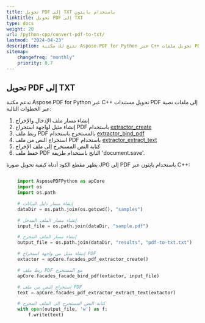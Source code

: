 ```yaml
---
title: تحويل PDF إلى TXT باستخدام بايثون
linktitle: تحويل PDF إلى TXT
type: docs
weight: 20
url: /python-cpp/convert-pdf-to-txt/
lastmod: "2024-04-23"
description: تتيح لك مكتبة Aspose.PDF for Python عبر C++ تحويل ملفات PDF إلى تنسيق TXT باستخدام بايثون.
sitemap:
    changefreq: "monthly"
    priority: 0.7
---
```


## تحويل PDF إلى TXT

تدعم مكتبة Aspose.PDF for Python عبر C++ تحويل مستندات PDF إلى ملفات نصية عبر الخطوات التالية:

1. إنشاء مسار ملف الإدخال والإخراج
1. إنشاء مثيل لواجهة استخراج PDF باستخدام [extractor_create](https://reference.aspose.com/pdf/python-cpp/core/extractor_create/)
1. ربط ملف PDF بالمستخرج باستخدام [extractor_bind_pdf](https://reference.aspose.com/pdf/python-cpp/core/extractor_bind_pdf/)
1. استخراج النص من ملف PDF باستخدام [extractor_extract_text](https://reference.aspose.com/pdf/python-cpp/core/extractor_extract_text/)
1. كتابة النص المستخرج إلى ملف الإخراج
1. حفظ ملف PDF الناتج باستخدام طريقة 'document.save'.

يظهر مقطع الكود أدناه كيفية تحويل صورة JPG إلى PDF باستخدام بايثون عبر C++:

```python

    import AsposePDFPython as apCore
    import os
    import os.path

    # إنشاء مسار دليل البيانات
    dataDir = os.path.join(os.getcwd(), "samples")

    # إنشاء مسار الملف المدخل
    input_file = os.path.join(dataDir, "sample.pdf")

    # إنشاء مسار الملف المخرج
    output_file = os.path.join(dataDir, "results", "pdf-to-txt.txt")

    # إنشاء مثيل من واجهة استخراج PDF
    extactor = apCore.facades_pdf_extractor_create()

    # ربط ملف PDF مع المستخرج
    apCore.facades_facade_bind_pdf(extactor, input_file)

    # استخراج النص من ملف PDF
    text = apCore.facades_pdf_extractor_extract_text(extactor)

    # كتابة النص المستخرج إلى الملف المخرج
    with open(output_file, 'w') as f:
        f.write(text)
```
